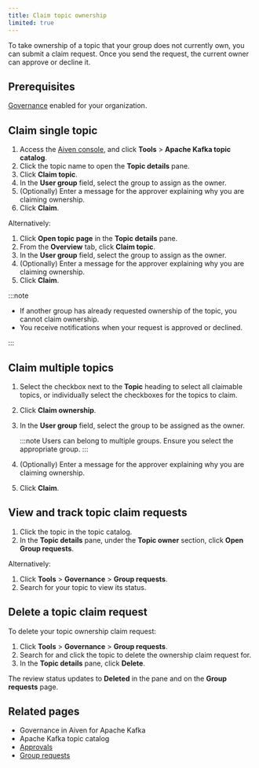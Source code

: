 ```yaml
---
title: Claim topic ownership
limited: true
---
```


To take ownership of a topic that your group does not currently own, you can submit a claim request. Once you send the request, the current owner can approve or decline it.

## Prerequisites

[Governance](/docs/products/kafka/howto/enable-governance) enabled for your organization.

## Claim single topic

1. Access the [Aiven console](https://console.aiven.io/), and
   click **Tools** > **Apache Kafka topic catalog**.
1. Click the topic name to open the **Topic details** pane.
1. Click **Claim topic**.
1. In the **User group** field, select the group to assign as the owner.
1. (Optionally) Enter a message for the approver explaining why you are claiming ownership.
1. Click **Claim**.

Alternatively:

1. Click **Open topic page** in  the **Topic details** pane.
1. From the **Overview** tab, click **Claim topic**.
1. In the **User group** field, select the group to assign as the owner.
1. (Optionally) Enter a message for the approver explaining why you are claiming ownership.
1. Click **Claim**.

:::note

- If another group has already requested ownership of the topic, you
  cannot claim ownership.
- You receive notifications when your request is approved or declined.

:::

## Claim multiple topics

1. Select the checkbox next to the **Topic** heading to select all claimable topics,
   or individually select the checkboxes for the topics to claim.
1. Click **Claim ownership**.
1. In the **User group** field, select the group to be assigned as the owner.

   :::note
   Users can belong to multiple groups. Ensure you select the appropriate group.
   :::

1. (Optionally) Enter a message for the approver explaining why you are claiming ownership.
1. Click **Claim**.

## View and track topic claim requests

1. Click the topic in the topic catalog.
1. In the **Topic details** pane, under the **Topic owner** section, click
   **Open Group requests**.

Alternatively:

1. Click **Tools** > **Governance** > **Group requests**.
1. Search for your topic to view its status.

## Delete a topic claim request

To delete your topic ownership claim request:

1. Click **Tools** > **Governance** > **Group requests**.
1. Search for and click the topic to delete the ownership claim request for.
1. In the **Topic details** pane, click **Delete**.

The review status updates to **Deleted** in the pane and on the **Group requests** page.

## Related pages

- Governance in Aiven for Apache Kafka
- Apache Kafka topic catalog
- [Approvals](/docs/products/kafka/howto/approvals)
- [Group requests](/docs/products/kafka/howto/group-requests)
